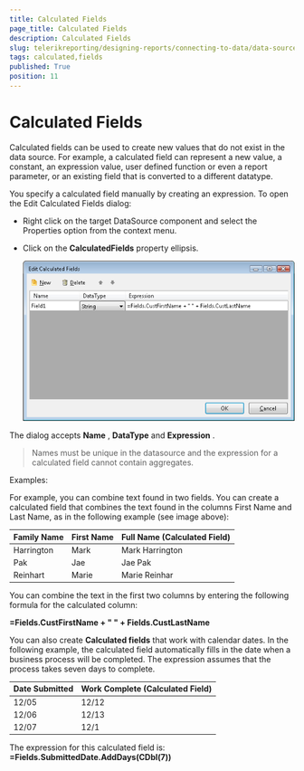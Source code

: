 ```yaml
---
title: Calculated Fields
page_title: Calculated Fields 
description: Calculated Fields
slug: telerikreporting/designing-reports/connecting-to-data/data-source-components/calculated-fields
tags: calculated,fields
published: True
position: 11
---
```


# Calculated Fields

Calculated fields can be used to create new values that do not exist in the data source. For example, a calculated field can represent a new value, a constant, an expression value, user defined         function or even a report parameter, or an existing field that is converted to a different datatype.       

You specify a calculated field manually by creating an expression. To open the Edit Calculated Fields dialog:         

* Right click on the target DataSource component and select the Properties option from the context menu.             

* Click on the __CalculatedFields__  property ellipsis.               

  ![](images/CalculatedFields.png)

The dialog accepts __Name__ , __DataType__ and __Expression__ .         

> Names must be unique in the datasource and the expression for a calculated field cannot contain aggregates.           

Examples:

For example, you can combine text found in two fields. You can create a calculated field that combines the text found in the columns First Name and Last Name, as in the following example (see image above):         

| Family Name | First Name | Full Name (Calculated Field) |
| ------ | ------ | ------ |
|Harrington|Mark|Mark Harrington|
|Pak|Jae|Jae Pak|
|Reinhart|Marie|Marie Reinhar|

You can combine the text in the first two columns by entering the following formula for the calculated column:         

__=Fields.CustFirstName + " " + Fields.CustLastName__ 

You can also create __Calculated fields__  that work with calendar dates. In the following example, the calculated field automatically fills in the date when a business process will be completed. The expression assumes that the process takes seven days to complete.         

| Date Submitted | Work Complete (Calculated Field) |
| ------ | ------ |
|12/05|12/12|
|12/06|12/13|
|12/07|12/1|

The expression for this calculated field is: __=Fields.SubmittedDate.AddDays(CDbl(7))__ 
